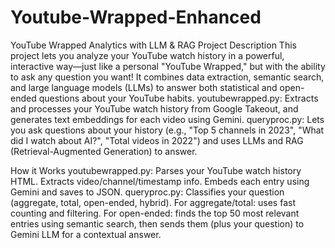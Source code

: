 # Youtube-Wrapped-Enhanced
YouTube Wrapped Analytics with LLM & RAG
Project Description
This project lets you analyze your YouTube watch history in a powerful, interactive way—just like a personal "YouTube Wrapped," but with the ability to ask any question you want!
It combines data extraction, semantic search, and large language models (LLMs) to answer both statistical and open-ended questions about your YouTube habits.
youtubewrapped.py: Extracts and processes your YouTube watch history from Google Takeout, and generates text embeddings for each video using Gemini.
queryproc.py: Lets you ask questions about your history (e.g., "Top 5 channels in 2023", "What did I watch about AI?", "Total videos in 2022") and uses LLMs and RAG (Retrieval-Augmented Generation) to answer.

How it Works
youtubewrapped.py:
Parses your YouTube watch history HTML.
Extracts video/channel/timestamp info.
Embeds each entry using Gemini and saves to JSON.
queryproc.py:
Classifies your question (aggregate, total, open-ended, hybrid).
For aggregate/total: uses fast counting and filtering.
For open-ended: finds the top 50 most relevant entries using semantic search, then sends them (plus your question) to Gemini LLM for a contextual answer.
